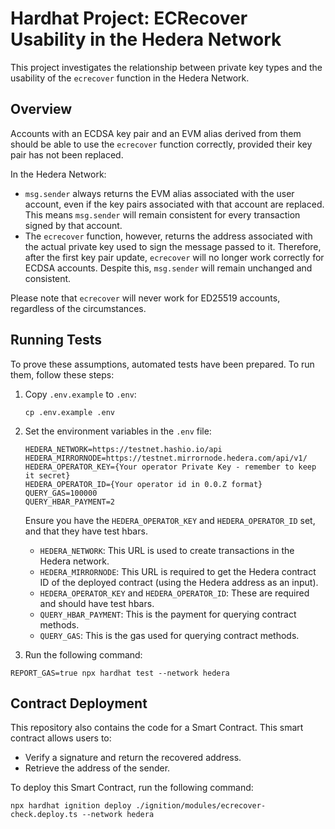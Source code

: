 # Hardhat Project: ECRecover Usability in the Hedera Network

This project investigates the relationship between private key types and the usability of the `ecrecover` function in the Hedera Network.

## Overview

Accounts with an ECDSA key pair and an EVM alias derived from them should be able to use the `ecrecover` function correctly, provided their key pair has not been replaced.

In the Hedera Network:
- `msg.sender` always returns the EVM alias associated with the user account, even if the key pairs associated with that account are replaced. This means `msg.sender` will remain consistent for every transaction signed by that account.
- The `ecrecover` function, however, returns the address associated with the actual private key used to sign the message passed to it. Therefore, after the first key pair update, `ecrecover` will no longer work correctly for ECDSA accounts. Despite this, `msg.sender` will remain unchanged and consistent.

Please note that `ecrecover` will never work for ED25519 accounts, regardless of the circumstances.

## Running Tests

To prove these assumptions, automated tests have been prepared. To run them, follow these steps:

1. Copy `.env.example` to `.env`:

    ```shell
    cp .env.example .env
    ```

2. Set the environment variables in the `.env` file:

    ```plaintext
    HEDERA_NETWORK=https://testnet.hashio.io/api
    HEDERA_MIRRORNODE=https://testnet.mirrornode.hedera.com/api/v1/
    HEDERA_OPERATOR_KEY={Your operator Private Key - remember to keep it secret}
    HEDERA_OPERATOR_ID={Your operator id in 0.0.Z format}
    QUERY_GAS=100000
    QUERY_HBAR_PAYMENT=2
    ```

   Ensure you have the `HEDERA_OPERATOR_KEY` and `HEDERA_OPERATOR_ID` set, and that they have test hbars.

    - `HEDERA_NETWORK`: This URL is used to create transactions in the Hedera network.
    - `HEDERA_MIRRORNODE`: This URL is required to get the Hedera contract ID of the deployed contract (using the Hedera address as an input).
    - `HEDERA_OPERATOR_KEY` and `HEDERA_OPERATOR_ID`: These are required and should have test hbars.
    - `QUERY_HBAR_PAYMENT`: This is the payment for querying contract methods.
    - `QUERY_GAS`: This is the gas used for querying contract methods.

3. Run the following command:
```shell
REPORT_GAS=true npx hardhat test --network hedera
```

## Contract Deployment

This repository also contains the code for a Smart Contract. This smart contract allows users to:

- Verify a signature and return the recovered address.
- Retrieve the address of the sender.

To deploy this Smart Contract, run the following command:

```shell
npx hardhat ignition deploy ./ignition/modules/ecrecover-check.deploy.ts --network hedera
```

